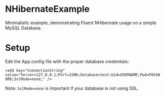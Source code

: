 # NHibernateExample
Minimalistic example, demonstrating Fluent NHibernate usage on a simple MySQL Database.

# Setup
Edit the App.config file with the proper database credentials:

`<add key="ConnectionString" value="Server=127.0.0.1;Port=3306;Database=test;Uid=USERNAME;Pwd=PASSWORD;SslMode=none;" />`

Note: `SslMode=none` is important if your database is not using SSL.
